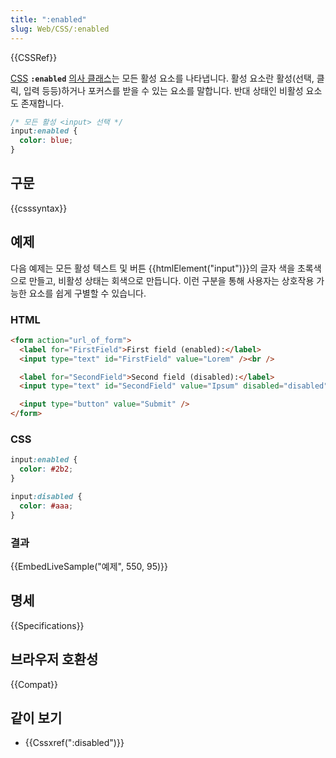 ```yaml
---
title: ":enabled"
slug: Web/CSS/:enabled
---
```


{{CSSRef}}

[CSS](/ko/docs/Web/CSS) **`:enabled`** [의사 클래스](/ko/docs/Web/CSS/Pseudo-classes)는 모든 활성 요소를 나타냅니다. 활성 요소란 활성(선택, 클릭, 입력 등등)하거나 포커스를 받을 수 있는 요소를 말합니다. 반대 상태인 비활성 요소도 존재합니다.

```css
/* 모든 활성 <input> 선택 */
input:enabled {
  color: blue;
}
```

## 구문

{{csssyntax}}

## 예제

다음 예제는 모든 활성 텍스트 및 버튼 {{htmlElement("input")}}의 글자 색을 초록색으로 만들고, 비활성 상태는 회색으로 만듭니다. 이런 구분을 통해 사용자는 상호작용 가능한 요소를 쉽게 구별할 수 있습니다.

### HTML

```html
<form action="url_of_form">
  <label for="FirstField">First field (enabled):</label>
  <input type="text" id="FirstField" value="Lorem" /><br />

  <label for="SecondField">Second field (disabled):</label>
  <input type="text" id="SecondField" value="Ipsum" disabled="disabled" /><br />

  <input type="button" value="Submit" />
</form>
```

### CSS

```css
input:enabled {
  color: #2b2;
}

input:disabled {
  color: #aaa;
}
```

### 결과

{{EmbedLiveSample("예제", 550, 95)}}

## 명세

{{Specifications}}

## 브라우저 호환성

{{Compat}}

## 같이 보기

- {{Cssxref(":disabled")}}

